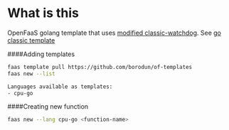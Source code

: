 # What is this
OpenFaaS golang template that uses [modified classic-watchdog](https://github.com/borodun/of-watchdog). See [go classic template](https://docs.openfaas.com/cli/templates/#go-go-classic-template)


####Adding templates
```bash
faas template pull https://github.com/borodun/of-templates
faas new --list

Languages available as templates:
- cpu-go
```
####Creating new function
````bash
faas new --lang cpu-go <function-name>
````


